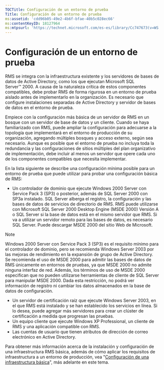 ```yaml
---
TOCTitle: Configuración de un entorno de prueba
Title: Configuración de un entorno de prueba
ms:assetid: 'cdd96b05-49e2-4b6f-bfae-40b5c028ec66'
ms:contentKeyID: 18127964
ms:mtpsurl: 'https://technet.microsoft.com/es-es/library/Cc747673(v=WS.10)'
---
```


Configuración de un entorno de prueba
=====================================

RMS se integra con la infraestructura existente y los servidores de bases de datos de Active Directory, como los que ejecutan Microsoft SQL Server™ 2000. A causa de la naturaleza crítica de estos componentes compatibles, debe probar RMS de forma rigurosa en un entorno de prueba aislado antes de implementarlo en la organización. Es necesario que configure instalaciones separadas de Active Directory y servidor de bases de datos en el entorno de prueba.

Empiece con la configuración más básica de un servidor de RMS en un bosque con un servidor de base de datos y un cliente. Cuando se haya familiarizado con RMS, puede ampliar la configuración para adecuarse a la topología que implementará en el entorno de producción de su organización, agregando múltiples bosques y acceso externo, según sea necesario. Aunque es posible que el entorno de prueba no incluya toda la redundancia y las configuraciones de sitios múltiples del plan organizativo de implementación, debe incluir al menos un servidor que opere cada uno de los componentes compatibles que necesita implementar.

En la lista siguiente se describe una configuración mínima posible para un entorno de prueba que puede utilizar para probar una configuración básica de RMS:

-   Un controlador de dominio que ejecute Windows 2000 Server con Service Pack 3 (SP3) o posterior, además de SQL Server 2000 con SP3a instalado. SQL Server alberga el registro, la configuración y las bases de datos de servicios de directorio de RMS. RMS puede utilizarse con Microsoft SQL Server 2000 Desktop Engine (MSDE 2000) Versión A o SQL Server si la base de datos está en el mismo servidor que RMS. Si va a utilizar un servidor remoto para las bases de datos, es necesario SQL Server. Puede descargar MSDE 2000 del sitio Web de Microsoft.

> [!NOTE]
> Windows 2000 Server con Service Pack 3 (SP3) es el requisito mínimo para el controlador de dominio, pero se recomienda Windows Server 2003 por las mejoras de rendimiento en la expansión de grupo de Active Directory. Se recomienda el uso de MSDE 2000 para admitir las bases de datos de RMS únicamente en entornos de pruebas, ya que MSDE 2000 no admite ninguna interfaz de red. Además, los términos de uso de MSDE 2000 especifican que no pueden utilizarse herramientas de cliente de SQL Server para manipular MSDE 2000. Dada esta restricción, no podrá ver información de registro ni cambiar los datos almacenados en la base de datos de configuración. 

-   Un servidor de certificación raíz que ejecute Windows Server 2003, en el que RMS está instalado y se han establecido los servicios en línea. Si lo desea, puede agregar más servidores para crear un clúster de certificación a medida que progresan las pruebas.
-   Un equipo cliente que ejecute Windows XP Professional, un cliente de RMS y una aplicación compatible con RMS.
-   Las cuentas de usuario que tienen atributos de dirección de correo electrónico en Active Directory.

Para obtener más información acerca de la instalación y configuración de una infraestructura RMS básica, además de cómo aplicar los requisitos de infraestructura a un entorno de producción, vea "[Configuración de una infraestructura básica](https://technet.microsoft.com/3a0a3a47-e755-4455-bb22-0e05053723e4)", más adelante en este tema.
